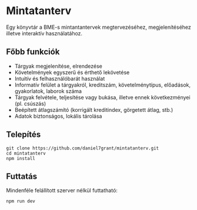 # Mintatanterv

Egy könyvtár a BME-s mintantantervek megtervezéséhez, megjelenítéséhez illetve interaktív használatához.

## Főbb funkciók
* Tárgyak megjelenítése, elrendezése
* Követelmények egyszerű és érthető lekövetése
* Intuitív és felhasználóbarát használat
* Informatív felület a tárgyakról, kreditszám, követelménytípus, előadások, gyakorlatok, laborok száma
* Tárgyak felvétele, teljesítése vagy bukása, illetve ennek következményei (pl. csúszás)
* Beépített átlagszámító (korrigált kreditindex, görgetett átlag, stb.)
* Adatok biztonságos, lokális tárolása

## Telepítés

~~~
git clone https://github.com/daniel7grant/mintatanterv.git
cd mintatanterv
npm install
~~~

## Futtatás

Mindenféle felállított szerver nélkül futtatható:
~~~
npm run dev
~~~
